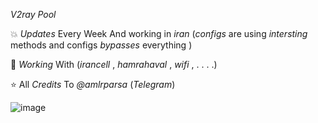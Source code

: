*V2ray Pool*

💥 *Updates* Every Week And working in *iran* (*configs* are using *intersting* methods and configs *bypasses* everything )

🎯 *Working* With (*irancell* , *hamrahaval* , *wifi* , . . . .)

⭐️ All *Credits* To *@amlrparsa* (*Telegram*) 

![image](https://github.com/user-attachments/assets/58f53145-53b5-4e1b-b58e-f3b625c11846)

